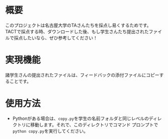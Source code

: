 # 概要
このプロジェクトは名古屋大学のTAさんたちを採点し易くするためです。
TACTで採点する時、ダウンロードした後、もし学生さんたち提出されたファイルで採点したいなら、ぜひ参考してください！

# 実現機能
諸学生さんの提出されたファイルは、フィードバックの添付ファイルにコピーすることです。

# 使用方法
- Pythonがある場合は、`copy.py`を学生の名前フォルダと同じレベルのディレクトリに移動します。それで、このディレクトリでコマンド プロンプトで`python copy.py`を実行してください。

